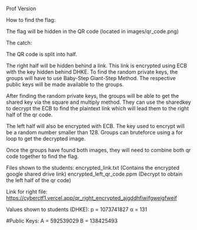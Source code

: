 Prof Version

How to find the flag:

The flag will be hidden in the QR code (located in images/qr_code.png)

The catch:

The QR code is split into half. 

The right half will be hidden behind a link. This link is encrypted using ECB with the key hidden behind DHKE.
To find the random private keys, the groups will have to use Baby-Step Giant-Step Method. The respective public keys will be made available to the groups.

After finding the random private keys, the groups will be able to get the shared key via the square and multiply method.
They can use the sharedkey to decrypt the ECB to find the plaintext link which will lead them to the right half of the qr code. 

The left half will also be encrypted with ECB. The key used to encrypt will be a random number smaller than 128. Groups can bruteforce using a for loop to get the decrypted image.

Once the groups have found both images, they will need to combine both qr code together to find the flag.

Files shown to the students:
encrypted_link.txt (Contains the encrypted google shared drive link)
encrypted_left_qr_code.ppm (Decrypt to obtain the left half of the qr code)

Link for right file: 
https://cyberctf1.vercel.app/qr_right_encrypted_ajgddhfiwifgweigfweif

Values shown to students (DHKE):
p = 1073741827 
α = 131

#Public Keys:
A = 592539029 
B = 138425493





